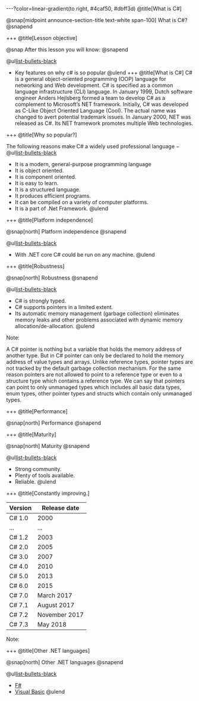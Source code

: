 ---?color=linear-gradient(to right, #4caf50, #dbff3d)
@title[What is C#]

@snap[midpoint announce-section-title text-white span-100]
What is C#?
@snapend

+++
@title[Lesson objective]

@snap
After this lesson you will know:
@snapend

@ul[list-bullets-black](false)
- Key features on why c# is so popular
@ulend
+++
@title[What is C#]
C# is a general object-oriented programming (OOP) language for networking and Web development. 
C# is specified as a common language infrastructure (CLI) language.
In January 1999, Dutch software engineer Anders Hejlsberg formed a team to develop C# as a complement to Microsoft’s NET framework. 
Initially, C# was developed as C-Like Object Oriented Language (Cool).
The actual name was changed to avert potential trademark issues. In January 2000, NET was released as C#. 
Its NET framework promotes multiple Web technologies.

+++
@title[Why so popular?]

The following reasons make C# a widely used professional language −
@ul[list-bullets-black](false)
- It is a modern, general-purpose programming language
- It is object oriented.
- It is component oriented.
- It is easy to learn.
- It is a structured language.
- It produces efficient programs.
- It can be compiled on a variety of computer platforms.
- It is a part of .Net Framework.
@ulend

+++
@title[Platform independence]

@snap[north]
Platform independence
@snapend

@ul[list-bullets-black](false)
- With .NET core C# could be run on any machine.
@ulend

+++
@title[Robustness]

@snap[north]
Robustness
@snapend

@ul[list-bullets-black](false)
- C# is strongly typed.
- C# supports pointers in a limited extent.
- Its automatic memory management (garbage collection) eliminates memory leaks and other problems associated with dynamic memory allocation/de-allocation.
@ulend

Note:

A C# pointer is nothing but a variable that holds the memory address of another type. But in C# pointer can only be declared to hold the memory address of value types and arrays. Unlike reference types, pointer types are not tracked by the default garbage collection mechanism. For the same reason pointers are not allowed to point to a reference type or even to a structure type which contains a reference type. We can say that pointers can point to only unmanaged types which includes all basic data types, enum types, other pointer types and structs which contain only unmanaged types.

+++
@title[Performance]

@snap[north]
Performance
@snapend



+++
@title[Maturity]

@snap[north]
Maturity
@snapend

@ul[list-bullets-black](false)
- Strong community.
- Plenty of tools available.
- Reliable.
@ulend

+++
@title[Constantly improving.]

| Version | Release date |
| --- | --- |
| C# 1.0 | 2000 |
| ... | ... |
| C# 1.2 | 2003 |
| C# 2.0 | 2005 |
| C# 3.0 | 2007 |
| C# 4.0 | 2010 |
| C# 5.0 | 2013 |
| C# 6.0 | 2015 |
| C# 7.0 | March 2017 |
| C# 7.1 | August 2017 |
| C# 7.2 | November 2017 |
| C# 7.3 | May 2018 |

Note:

+++
@title[Other .NET languages]

@snap[north]
Other .NET languages
@snapend

@ul[list-bullets-black](false)
- [F#](https://dotnet.microsoft.com/languages/fsharp)
- [Visual Basic](https://docs.microsoft.com/en-us/dotnet/visual-basic/)
@ulend

